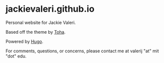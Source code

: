 # jackievaleri.github.io
Personal website for Jackie Valeri.

Based off the theme by [Toha](https://github.com/hossainemruz/toha).

Powered by [Hugo](https://gohugo.io).

For comments, questions, or concerns, please contact me at valerij "at" mit "dot" edu.

